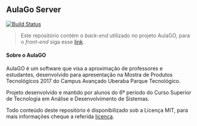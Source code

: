 ## AulaGo Server

[![Build Status](https://travis-ci.org/JungerMarzPrototypeB/aula-go.svg?branch=master)](https://travis-ci.org/JungerMarzPrototypeB/aula-go)

> Este repositório contém o *back-end* utilizado no projeto AulaGO, para o *front-end* siga esse [link](https://github.com/victornjg/AulaGoApp).

#### Sobre o AulaGO

AulaGO é um software que visa a aproximação de professores e estudantes, desenvolvido para apresentação na Mostra de Produtos Tecnológicos 2017 do Campus Avançado Uberaba Parque Tecnológico.

Projeto desenvolvido e mantido por alunos do 6º período do Curso Superior de Tecnologia em Análise e Desenvolvimento de Sistemas.

Todo conteúdo deste repositório é disponibilizado sob a Licença MIT, para mais informações cheque a referida [licença](License.md).
